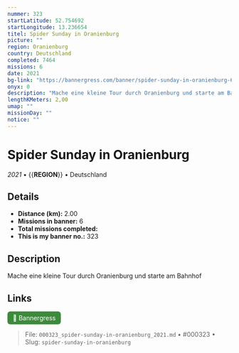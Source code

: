 ```yaml
---
nummer: 323
startLatitude: 52.754692
startLongitude: 13.236654
titel: Spider Sunday in Oranienburg
picture: ""
region: Oranienburg
country: Deutschland
completed: 7464
missions: 6
date: 2021
bg-link: "https://bannergress.com/banner/spider-sunday-in-oranienburg-67de"
onyx: 0
description: "Mache eine kleine Tour durch Oranienburg und starte am Bahnhof"
lengthKMeters: 2,00
umap: ""
missionDay: ""
notice: ""
---
```

# Spider Sunday in Oranienburg

*2021* • {{__REGION__}} • Deutschland





## Details
- **Distance (km):** 2.00
- **Missions in banner:** 6
- **Total missions completed:** 
- **This is my banner no.:** 323



## Description
Mache eine kleine Tour durch Oranienburg und starte am Bahnhof



## Links
<a href="https://bannergress.com/banner/spider-sunday-in-oranienburg-67de" target="_blank" style="display:inline-block;margin-right:8px;padding:6px 12px;background:#3c8b3c;color:#fff;text-decoration:none;border-radius:6px;">🔗 Bannergress</a>



> File: `000323_spider-sunday-in-oranienburg_2021.md` • #000323 • Slug: `spider-sunday-in-oranienburg`
